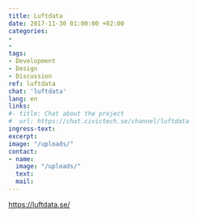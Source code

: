```yaml
---
title: Luftdata
date: 2017-11-30 01:00:00 +02:00
categories:
-
-
tags:
- Development
- Design
- Discussion
ref: luftdata
chat: 'luftdata'
lang: en
links:
#- title: Chat about the project
#  url: https://chat.civictech.se/channel/luftdata
ingress-text:
excerpt:
image: "/uploads/"
contact:
- name:
  image: "/uploads/"
  text:
  mail:
---
```


https://luftdata.se/
